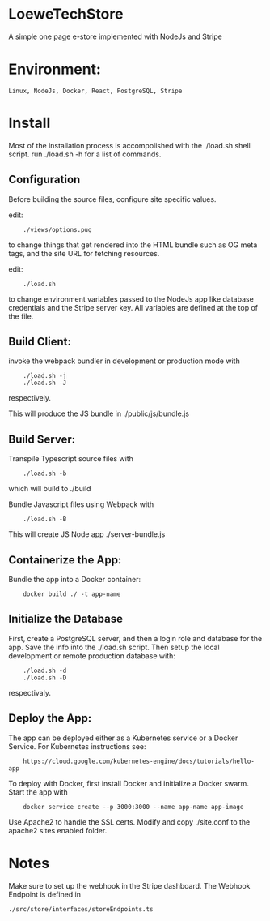 # LoeweTechStore
A simple one page e-store implemented with NodeJs and Stripe

# Environment:

    Linux, NodeJs, Docker, React, PostgreSQL, Stripe
    
# Install 

Most of the installation process is accompolished with the ./load.sh
shell script. run ./load.sh -h for a list of commands.
    
## Configuration

Before building the source files, configure site specific values. 
    
edit: 
        
        ./views/options.pug
        
to change things that get rendered into the HTML bundle such as
OG meta tags, and the site URL for fetching resources.

edit:
    
        ./load.sh
        
to change environment variables passed to the NodeJs app like 
database credentials and the Stripe server key. All variables are 
defined at the top of the file.
    
    
    
## Build Client:

invoke the webpack bundler in development or production mode with
    
        ./load.sh -j
        ./load.sh -J
        
respectively.
    
This will produce the JS bundle in ./public/js/bundle.js

## Build Server:

Transpile Typescript source files with
    
        ./load.sh -b
        
which will build to ./build
    
Bundle Javascript files using Webpack with
    
        ./load.sh -B
        
This will create JS Node app ./server-bundle.js
    
## Containerize the App:

Bundle the app into a Docker container:
    
        docker build ./ -t app-name
        
## Initialize the Database

First, create a PostgreSQL server, and then a login role and database
for the app. Save the info into the ./load.sh script. Then setup the 
local development or remote production database with:
    
        ./load.sh -d
        ./load.sh -D
        
 respectivaly.
    
## Deploy the App:

The app can be deployed either as a Kubernetes service or a Docker 
Service. For Kubernetes instructions see:
    
        https://cloud.google.com/kubernetes-engine/docs/tutorials/hello-app
        
To deploy with Docker, first install Docker and initialize a Docker swarm. 
Start the app with
    
        docker service create --p 3000:3000 --name app-name app-image
        
Use Apache2 to handle the SSL certs. Modify and copy ./site.conf to the apache2
sites enabled folder.

# Notes

Make sure to set up the webhook in the Stripe dashboard. The Webhook Endpoint is defined in 

    ./src/store/interfaces/storeEndpoints.ts
